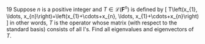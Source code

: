 19 Suppose $n$ is a positive integer and $T \in \mathcal{L}\left(\mathbf{F}^{n}\right)$ is defined by
\[
T\left(x_{1}, \ldots, x_{n}\right)=\left(x_{1}+\cdots+x_{n}, \ldots, x_{1}+\cdots+x_{n}\right)
\]
in other words, $T$ is the operator whose matrix (with respect to the standard basis) consists of all l's. Find all eigenvalues and eigenvectors of $T$.
